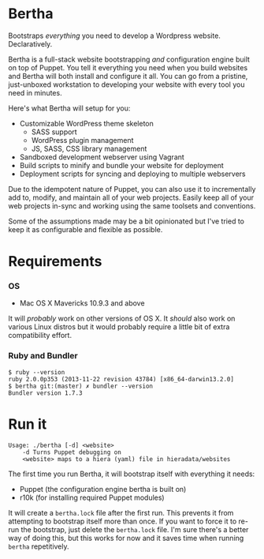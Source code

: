 # Bertha

Bootstraps _everything_ you need to develop a Wordpress website. Declaratively.

Bertha is a full-stack website bootstrapping _and_ configuration engine built on top of Puppet. You tell it everything you need when you build websites and Bertha will both install and configure it all. You can go from a pristine, just-unboxed workstation to developing your website with every tool you need in minutes.

Here's what Bertha will setup for you:

* Customizable WordPress theme skeleton
  * SASS support
  * WordPress plugin management
  * JS, SASS, CSS library management
* Sandboxed development webserver using Vagrant
* Build scripts to minify and bundle your website for deployment
* Deployment scripts for syncing and deploying to multiple webservers

Due to the idempotent nature of Puppet, you can also use it to incrementally add to, modify, and maintain all of your web projects. Easily keep all of your web projects in-sync and working using the same toolsets and conventions.

Some of the assumptions made may be a bit opinionated but I've tried to keep it as configurable and flexible as possible.

# Requirements

### OS

- Mac OS X Mavericks 10.9.3 and above

It will _probably_ work on other versions of OS X. It _should_ also work on various Linux distros but it would probably require a little bit of extra compatibility effort.

### Ruby and Bundler

    $ ruby --version
    ruby 2.0.0p353 (2013-11-22 revision 43784) [x86_64-darwin13.2.0]
    $ bertha git:(master) ✗ bundler --version
    Bundler version 1.7.3

# Run it

    Usage: ./bertha [-d] <website>
        -d Turns Puppet debugging on
        <website> maps to a hiera (yaml) file in hieradata/websites

The first time you run Bertha, it will bootstrap itself with everything it needs:

* Puppet (the configuration engine bertha is built on)
* r10k (for installing required Puppet modules)

It will create a `bertha.lock` file after the first run. This prevents it from attempting to bootstrap itself more than once. If you want to force it to re-run the bootstrap, just delete the `bertha.lock` file. I'm sure there's a better way of doing this, but this works for now and it saves time when running `bertha` repetitively.
